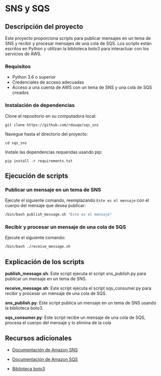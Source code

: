# SNS y SQS
## Descripción del proyecto

Este proyecto proporciona scripts para publicar mensajes en un tema de SNS y 
recibir y procesar mensajes de una cola de SQS. Los scripts están escritos en Python y
utilizan la biblioteca boto3 para interactuar con los servicios de AWS.

### Requisitos

- Python 3.6 o superior
- Credenciales de acceso adecuadas 
- Acceso a una cuenta de AWS con un tema de SNS y una cola de SQS creados

### Instalación de dependencias
Clone el repositorio en su computadora local:

`git clone https://github.com/rduuqe/sqs_sns`

Navegue hasta el directorio del proyecto:

`cd sqs_sns`

Instale las dependencias requeridas usando pip:

`pip install -r requirements.txt`

## Ejecución de scripts

### Publicar un mensaje en un tema de SNS

Ejecute el siguiente comando, reemplazando 
`Este es el mensaje` con el cuerpo del mensaje que desea publicar:

``` bash
/bin/bash publish_message.sh "Este es el mensaje"
```

### Recibir y procesar un mensaje de una cola de SQS

Ejecute el siguiente comando:

``` bash
/bin/bash ./receive_message.sh
```

## Explicación de los scripts

**publish_message.sh**: Este script ejecuta el script sns_publish.py para publicar un mensaje en un tema de SNS.

**receive_message.sh**: Este script ejecuta el script sqs_consumer.py para recibir y procesar un mensaje de una cola de SQS.

**sns_publish.py**: Este script publica un mensaje en un tema de SNS usando la biblioteca boto3.

**sqs_consumer.py**: Este script recibe un mensaje de una cola de SQS, procesa el cuerpo del mensaje y lo elimina de la cola

## Recursos adicionales

* [Documentación de Amazon SNS](https://docs.aws.amazon.com/sns/latest/dg/welcome.html)

* [Documentación de Amazon SQS](https://docs.aws.amazon.com/AWSSimpleQueueService/latest/SQSDeveloperGuide/welcome.html)
    
* [Biblioteca boto3](https://aws.amazon.com/es/sdk-for-python/)

